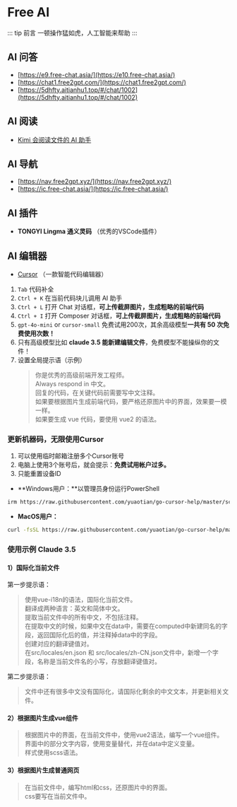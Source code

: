 # Free AI

::: tip 前言
一顿操作猛如虎，人工智能来帮助
:::

## AI 问答

- [https://e9.free-chat.asia/](https://e10.free-chat.asia/)
- [https://chat1.free2gpt.com/](https://chat1.free2gpt.com/)
- [https://5dhfty.aitianhu1.top/#/chat/1002](https://5dhfty.aitianhu1.top/#/chat/1002)

## AI 阅读

- [Kimi 会阅读文件的 AI 助手](https://kimi.moonshot.cn/)

## AI 导航

- [https://nav.free2gpt.xyz/](https://nav.free2gpt.xyz/)
- [https://ic.free-chat.asia/](https://ic.free-chat.asia/)

## AI 插件

- **TONGYI Lingma 通义灵码** （优秀的VSCode插件）

## AI 编辑器

- [Cursor](https://www.cursor.com/) （一款智能代码编辑器）

1. `Tab` 代码补全
2. `Ctrl + K` 在当前代码块儿调用 AI 助手
3. `Ctrl + L` 打开 Chat 对话框，**可上传截屏图片，生成粗略的前端代码**
4. `Ctrl + I` 打开 Composer 对话框，**可上传截屏图片，生成粗略的前端代码**
5. `gpt-4o-mini` or `cursor-small` 免费试用200次，其余高级模型**一共有 50 次免费使用次数！**
6. 只有高级模型比如 **claude 3.5 能新建编辑文件**，免费模型不能操纵你的文件！
7. 设置全局提示语（示例）
   > 你是优秀的高级前端开发工程师。  
   > Always respond in 中文。  
   > 回复的代码，在关键代码前需要写中文注释。  
   > 如果要根据图片生成前端代码，要严格还原图片中的界面，效果要一模一样。  
   > 如果要生成 vue 代码，要使用 vue2 的语法。

### 更新机器码，无限使用Cursor

1. 可以使用临时邮箱注册多个Cursor账号
2. 电脑上使用3个账号后，就会提示：**免费试用帐户过多。**
3. 只能重置设备ID

- **Windows用户：**以管理员身份运行PowerShell
```sh
irm https://raw.githubusercontent.com/yuaotian/go-cursor-help/master/scripts/install.ps1 | iex
```

- **MacOS用户：**
```sh
curl -fsSL https://raw.githubusercontent.com/yuaotian/go-cursor-help/master/scripts/install.sh | sudo bash
```

### 使用示例 Claude 3.5

#### 1）国际化当前文件
   
第一步提示语：
> 使用vue-i18n的语法，国际化当前文件。  
> 翻译成两种语言：英文和简体中文。  
> 提取当前文件中的所有中文，不包括注释。  
> 在提取中文的时候，如果中文在data中，需要在computed中新建同名的字段，返回国际化后的值，并注释掉data中的字段。  
> 创建对应的翻译键值对。  
> 在src/locales/en.json 和 src/locales/zh-CN.json文件中，新增一个字段，名称是当前文件名的小写，存放翻译键值对。

第二步提示语：
> 文件中还有很多中文没有国际化，请国际化剩余的中文文本，并更新相关文件。

#### 2）根据图片生成vue组件
   
> 根据图片中的界面，在当前文件中，使用vue2语法，编写一个vue组件。  
> 界面中的部分文字内容，使用变量替代，并在data中定义变量。  
> 样式使用scss语法。  

#### 3）根据图片生成普通网页
   
> 在当前文件中，编写html和css，还原图片中的界面。  
> css要写在当前文件中。  